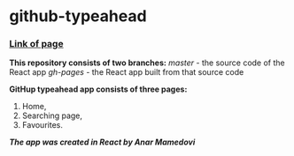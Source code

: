 # github-typeahead

### [Link of page](https://PandaLoop-Anar.github.io/github-typeahead)

**This repository consists of two branches:**
*master* - the source code of the React app
*gh-pages* - the React app built from that source code

**GitHup typeahead app consists of three pages:**
1. Home,
2. Searching page,
3. Favourites.

***The app was created in React by Anar Mamedovi***
